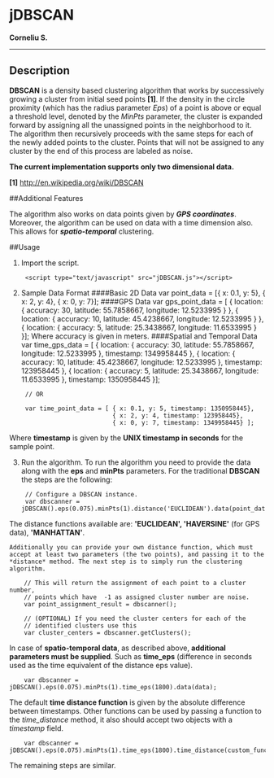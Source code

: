 # jDBSCAN 
**Corneliu S.**

---
## Description

**DBSCAN** is a density based clustering algorithm that works by successively growing a cluster from initial seed points **[1]**. If the density in the circle proximity (which has the radius parameter *Eps*) of a point is above or equal a threshold level, denoted by the *MinPts* parameter, the cluster is expanded forward by assigning all the unassigned points in the neighborhood to it. The algorithm then recursively proceeds with the same steps for each of the newly added points to the cluster. Points that will not be assigned to any cluster by the end of this process are labeled as noise. 

**The current implementation supports only two dimensional data.**

**[1]** http://en.wikipedia.org/wiki/DBSCAN


##Additional Features

 The algorithm also works on data points given by ***GPS coordinates***. Moreover, the algorithm can be used on data with a time dimension also. This allows for ***spatio-temporal*** clustering.   
 
##Usage
1. Import the script.

		<script type="text/javascript" src="jDBSCAN.js"></script>
		
2. Sample Data Format
####Basic 2D Data
		var point_data = [{ x: 0.1, y: 5}, { x: 2, y: 4}, { x: 0, y: 7}];
####GPS Data
		var gps_point_data = [ { location: {
									accuracy: 30,
									latitude: 55.7858667,
									longitude: 12.5233995
									}
								 },
		                        { location: {
									accuracy: 10,
									latitude: 45.4238667,
									longitude: 12.5233995
									}
								 },
		                       { location: {
									accuracy: 5,
									latitude: 25.3438667,
									longitude: 11.6533995
									}
								 }];
Where accuracy is given in meters.
####Spatial and Temporal Data
		var time_gps_data = [ { location: {
									accuracy: 30,
									latitude: 55.7858667,
									longitude: 12.5233995
									},
								 timestamp: 1349958445
								 },
		                        { location: {
									accuracy: 10,
									latitude: 45.4238667,
									longitude: 12.5233995
									},
									timestamp: 123958445
								 },
		                       { location: {
									accuracy: 5,
									latitude: 25.3438667,
									longitude: 11.6533995
									},
									timestamp: 1350958445
								 }];
								 
		// OR
		
		var time_point_data = [ { x: 0.1, y: 5, timestamp: 1350958445}, 
			                    { x: 2, y: 4, timestamp: 123958445},
			                    { x: 0, y: 7, timestamp: 1349958445} ];
Where **timestamp** is given by the **UNIX timestamp in seconds** for the sample point.

3. Run the algorithm. 
To run the algorithm you need to provide the data along with the **eps** and **minPts** parameters. For the traditional **DBSCAN** the steps are the following: 

		// Configure a DBSCAN instance.
		var dbscanner = jDBSCAN().eps(0.075).minPts(1).distance('EUCLIDEAN').data(point_data);
The distance functions available are: **'EUCLIDEAN', 'HAVERSINE'** (for GPS data), **'MANHATTAN'**.

 	Additionally you can provide your own distance function, which must accept at least two parameters (the two points), and passing it to the *distance* method. The next step is to simply run the clustering algorithm.
		
		// This will return the assignment of each point to a cluster number, 
		// points which have  -1 as assigned cluster number are noise.
		var point_assignment_result = dbscanner();
		
		// (OPTIONAL) If you need the cluster centers for each of the
		// identified clusters use this 
		var cluster_centers = dbscanner.getClusters();In case of **spatio-temporal data**, as described above, **additional parameters must be supplied**. Such as **time_eps** (difference in seconds used as the time equivalent of the distance eps value).

		var dbscanner = jDBSCAN().eps(0.075).minPts(1).time_eps(1800).data(data);The default **time distance function** is given by the absolute difference between timestamps. Other functions can be used by passing a function to the *time_distance* method, it also should accept two objects with a *timestamp* field.
		var dbscanner = jDBSCAN().eps(0.075).minPts(1).time_eps(1800).time_distance(custom_function).data(data);The remaining steps are similar.